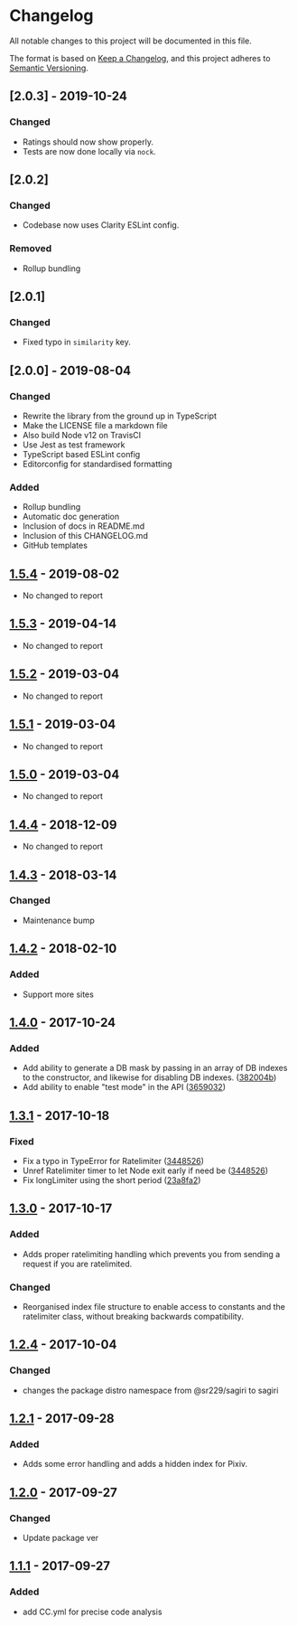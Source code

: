 # Changelog
All notable changes to this project will be documented in this file.

The format is based on [Keep a Changelog](https://keepachangelog.com/en/1.0.0/),
and this project adheres to [Semantic Versioning](https://semver.org/spec/v2.0.0.html).

## [2.0.3] - 2019-10-24
### Changed
 - Ratings should now show properly.
 - Tests are now done locally via `nock`.

## [2.0.2]
### Changed
 - Codebase now uses Clarity ESLint config.

### Removed
 - Rollup bundling
 
## [2.0.1]
### Changed
 - Fixed typo in `similarity` key.

## [2.0.0] - 2019-08-04
### Changed
- Rewrite the library from the ground up in TypeScript
- Make the LICENSE file a markdown file
- Also build Node v12 on TravisCI
- Use Jest as test framework
- TypeScript based ESLint config
- Editorconfig for standardised formatting

### Added
- Rollup bundling
- Automatic doc generation
- Inclusion of docs in README.md
- Inclusion of this CHANGELOG.md
- GitHub templates

## [1.5.4] - 2019-08-02
- No changed to report

## [1.5.3] - 2019-04-14
- No changed to report

## [1.5.2] - 2019-03-04
- No changed to report

## [1.5.1] - 2019-03-04
- No changed to report

## [1.5.0] - 2019-03-04
- No changed to report

## [1.4.4] - 2018-12-09
- No changed to report

## [1.4.3] - 2018-03-14
### Changed
- Maintenance bump

## [1.4.2] - 2018-02-10
### Added
- Support more sites

## [1.4.0] - 2017-10-24
### Added
- Add ability to generate a DB mask by passing in an array of DB indexes to the constructor, and likewise for disabling DB indexes. ([382004b](https://github.com/ClarityCafe/Sagiri/commit/382004b04d49bfe4e69afe6c61cdc2b7082216b9))
- Add ability to enable "test mode" in the API ([3659032](https://github.com/ClarityCafe/Sagiri/commit/36590322dd5a7b6c37c11ed9bf69b95191be507b))


## [1.3.1] - 2017-10-18
### Fixed
- Fix a typo in TypeError for Ratelimiter ([3448526](https://github.com/ClarityCafe/Sagiri/commit/344852602fde93a23af8588a6c635c146269f170))
- Unref Ratelimiter timer to let Node exit early if need be ([3448526](https://github.com/ClarityCafe/Sagiri/commit/344852602fde93a23af8588a6c635c146269f170))
- Fix longLimiter using the short period ([23a8fa2](https://github.com/ClarityCafe/Sagiri/commit/23a8fa260ae499ed734de80d25d2ef031e2e108b))

## [1.3.0] - 2017-10-17
### Added
- Adds proper ratelimiting handling which prevents you from sending a request if you are ratelimited.

### Changed
- Reorganised index file structure to enable access to constants and the ratelimiter class, without breaking backwards compatibility.

## [1.2.4] - 2017-10-04
### Changed
- changes the package distro namespace from @sr229/sagiri to sagiri

## [1.2.1] - 2017-09-28
### Added
- Adds some error handling and adds a hidden index for Pixiv.

## [1.2.0] - 2017-09-27
### Changed
- Update package ver

## [1.1.1] - 2017-09-27
### Added
- add CC.yml for precise code analysis

[1.5.4]: https://github.com/ClarityCafe/Sagiri/compare/1.5.3...1.5.4
[1.5.3]: https://github.com/ClarityCafe/Sagiri/compare/1.5.2...1.5.3
[1.5.2]: https://github.com/ClarityCafe/Sagiri/compare/1.5.1...1.5.2
[1.5.1]: https://github.com/ClarityCafe/Sagiri/compare/1.5.0...1.5.1
[1.5.0]: https://github.com/ClarityCafe/Sagiri/compare/1.4.4...1.5.0
[1.4.4]: https://github.com/ClarityCafe/Sagiri/compare/1.4.3...1.4.4
[1.4.3]: https://github.com/ClarityCafe/Sagiri/compare/1.4.2...1.4.3
[1.4.2]: https://github.com/ClarityCafe/Sagiri/compare/1.4.0...1.4.2
[1.4.0]: https://github.com/ClarityCafe/Sagiri/compare/1.3.1...1.4.0
[1.3.1]: https://github.com/ClarityCafe/Sagiri/compare/1.3.0...1.3.1
[1.3.0]: https://github.com/ClarityCafe/Sagiri/compare/1.2.4...1.3.0
[1.2.4]: https://github.com/ClarityCafe/Sagiri/compare/1.2.1...1.2.4
[1.2.1]: https://github.com/ClarityCafe/Sagiri/compare/1.2.0...1.2.1
[1.2.0]: https://github.com/ClarityCafe/Sagiri/compare/1.1.1...1.2.0
[1.1.1]: https://github.com/ClarityCafe/Sagiri/releases/tag/1.1.1
